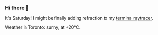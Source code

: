 ### Hi there :wave:

It's Saturday! I might be finally adding refraction to my [terminal raytracer](https://github.com/bewuethr/bash-raytracer).

Weather in Toronto: sunny, at +20°C.

